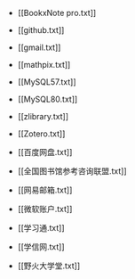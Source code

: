 
- [[BookxNote pro.txt]]

- [[github.txt]]

- [[gmail.txt]]

- [[mathpix.txt]]

- [[MySQL57.txt]]

- [[MySQL80.txt]]

- [[zlibrary.txt]]

-  [[Zotero.txt]]

-  [[百度网盘.txt]]

-  [[全国图书馆参考咨询联盟.txt]]

-  [[网易邮箱.txt]]

-  [[微软账户.txt]]

-  [[学习通.txt]]

-  [[学信网.txt]]

- [[野火大学堂.txt]]
